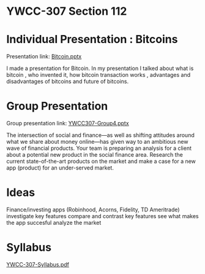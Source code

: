 # YWCC-307 Section 112

# Individual Presentation : Bitcoins


Presentation link: [Bitcoin.pptx](https://github.com/FenilRana28200/YWCC-307/files/8366845/Bitcoin.pptx)


I made a presentation for Bitcoin. In my presentation I talked about what is bitcoin , who invented it, how bitcoin transaction works , advantages and disadvantages of bitcoins and future of bitcoins.  

# Group Presentation

Group presentation link:  [YWCC307-Group4.pptx](https://github.com/FenilRana28200/YWCC-307/files/8636908/YWCC307-Group4.pptx)



The intersection of social and finance—as well as shifting attitudes around what we share about money online—has given way to an ambitious new wave of financial products. Your team is preparing an analysis for a client about a potential new product in the social finance area. Research the current state-of-the-art products on the market and make a case for a new app (product) for an under-served market.

# Ideas 
Finance/investing apps (Robinhood, Acorns, Fidelity, TD Ameritrade) investigate key features compare and contrast key features see what makes the app succesful analyze the market

# Syllabus 


[YWCC-307-Syllabus.pdf](https://github.com/FenilRana28200/YWCC-307/files/8366853/YWCC-307-Syllabus.pdf)

